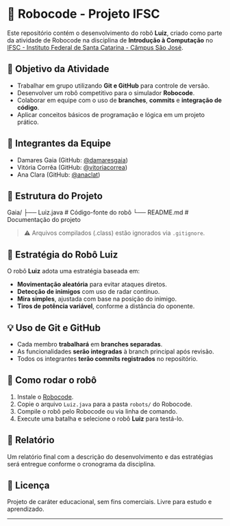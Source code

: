 # 🤖 Robocode - Projeto IFSC

Este repositório contém o desenvolvimento do robô **Luiz**, criado como parte da atividade de Robocode na disciplina de **Introdução à Computação** no [IFSC - Instituto Federal de Santa Catarina - Câmpus São José](https://www.ifsc.edu.br/web/campus-sao-jose).

## 🎯 Objetivo da Atividade

- Trabalhar em grupo utilizando **Git e GitHub** para controle de versão.
- Desenvolver um robô competitivo para o simulador **Robocode**.
- Colaborar em equipe com o uso de **branches**, **commits** e **integração de código**.
- Aplicar conceitos básicos de programação e lógica em um projeto prático.

## 👥 Integrantes da Equipe

- Damares Gaia (GitHub: [@damaresgaia](https://github.com/damaresgaia))
- Vitória Corrêa (GitHub: [@vitoriacorrea](https://github.com/vitoriacorrea))
- Ana Clara (GitHub: [@anaclat](https://github.com/anaclat))

## 📁 Estrutura do Projeto

Gaia/
├── Luiz.java # Código-fonte do robô
└── README.md # Documentação do projeto

> ⚠️ Arquivos compilados (.class) estão ignorados via `.gitignore`.

## 🧠 Estratégia do Robô Luiz

O robô **Luiz** adota uma estratégia baseada em:
- **Movimentação aleatória** para evitar ataques diretos.
- **Detecção de inimigos** com uso de radar contínuo.
- **Mira simples**, ajustada com base na posição do inimigo.
- **Tiros de potência variável**, conforme a distância do oponente.

## 💡 Uso de Git e GitHub

- Cada membro **trabalhará** em **branches separadas**.
- As funcionalidades **serão integradas** à branch principal após revisão.
- Todos os integrantes **terão commits registrados** no repositório.

## 🚀 Como rodar o robô

1. Instale o [Robocode](https://robocode.sourceforge.io/).
2. Copie o arquivo `Luiz.java` para a pasta `robots/` do Robocode.
3. Compile o robô pelo Robocode ou via linha de comando.
4. Execute uma batalha e selecione o robô **Luiz** para testá-lo.

## 📝 Relatório

Um relatório final com a descrição do desenvolvimento e das estratégias será entregue conforme o cronograma da disciplina.

## 📜 Licença

Projeto de caráter educacional, sem fins comerciais. Livre para estudo e aprendizado.

---

